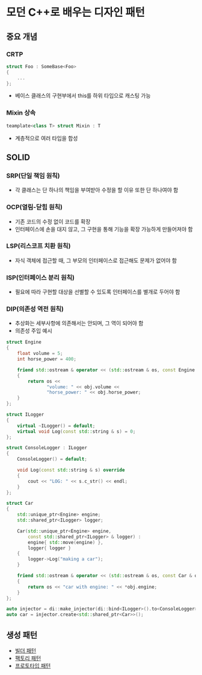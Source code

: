 # 모던 C++로 배우는 디자인 패턴

## 중요 개념

### CRTP

```cpp
struct Foo : SomeBase<Foo>
{
    ...
};
```

* 베이스 클래스의 구현부에서 this를 하위 타입으로 캐스팅 가능

### Mixin 상속

```cpp
teamplate<class T> struct Mixin : T
```

* 계층적으로 여러 타입을 합성

## SOLID

### SRP(단일 책임 원칙)

* 각 클래스는 단 하나의 책임을 부여받아 수정을 할 이유 또한 단 하나여야 함

### OCP(열림-닫힘 원칙)

* 기존 코드의 수정 없이 코드를 확장
* 인터페이스에 손을 대지 않고, 그 구현을 통해 기능을 확장 가능하게 만들어져야 함

### LSP(리스코프 치환 원칙)

* 자식 객체에 접근할 때, 그 부모의 인터페이스로 접근해도 문제가 없어야 함

### ISP(인터페이스 분리 원칙)

* 필요에 따라 구현할 대상을 선별할 수 있도록 인터페이스를 별개로 두어야 함

### DIP(의존성 역전 원칙)

* 추상화는 세부사항에 의존해서는 안되며, 그 역이 되어야 함
* 의존성 주입 예시

```cpp
struct Engine
{
    float volume = 5;
    int horse_power = 400;

    friend std::ostream & operator << (std::ostream & os, const Engine & obj)
    {
        return os <<
               "volume: " << obj.volume <<
               "horse_power: " << obj.horse_power;
    }
};

struct ILogger
{
    virtual ~ILogger() = default;
    virtual void Log(const std::string & s) = 0;
};

struct ConsoleLogger : ILogger
{
    ConsoleLogger() = default;

    void Log(const std::string & s) override
    {
        cout << "LOG: " << s.c_str() << endl;
    }
};

struct Car
{
    std::unique_ptr<Engine> engine;
    std::shared_ptr<ILogger> logger;

    Car(std::unique_ptr<Engine> engine,
        const std::shared_ptr<ILogger> & logger) :
        engine{ std::move(engine) },
        logger{ logger }
    {
        logger->Log("making a car");
    }

    friend std::ostream & operator << (std::ostream & os, const Car & obj)
    {
        return os << "car with engine: " << *obj.engine;
    }
};

auto injector = di::make_injector(di::bind<ILogger>().to<ConsoleLogger>());
auto car = injector.create<std::shared_ptr<Car>>();
```

## 생성 패턴

* [빌더 패턴](creation/builder.md)
* [팩토리 패턴](creation/factory.md)
* [프로토타입 패턴](creation/prototype.md)
